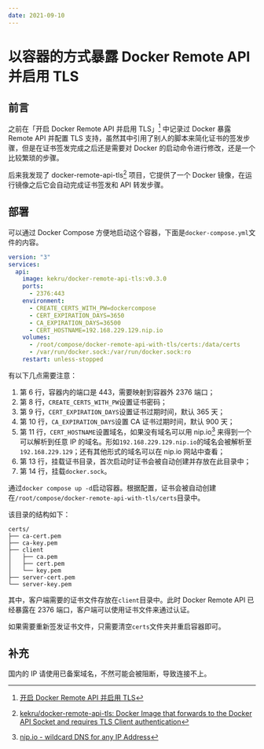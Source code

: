 ```yaml
---
date: 2021-09-10
---
```


# 以容器的方式暴露 Docker Remote API 并启用 TLS

## 前言

之前在「开启 Docker Remote API 并启用 TLS」[^1] 中记录过 Docker 暴露 Remote API 并配置 TLS 支持，虽然其中引用了别人的脚本来简化证书的签发步骤，但是在证书签发完成之后还是需要对 Docker 的启动命令进行修改，还是一个比较繁琐的步骤。

后来我发现了 docker-remote-api-tls[^2] 项目，它提供了一个 Docker 镜像，在运行镜像之后它会自动完成证书签发和 API 转发步骤。

## 部署

可以通过 Docker Compose 方便地启动这个容器，下面是`docker-compose.yml`文件的内容。

```yaml
version: "3"
services:
  api:
    image: kekru/docker-remote-api-tls:v0.3.0
    ports:
      - 2376:443
    environment:
      - CREATE_CERTS_WITH_PW=dockercompose
      - CERT_EXPIRATION_DAYS=3650
      - CA_EXPIRATION_DAYS=36500
      - CERT_HOSTNAME=192.168.229.129.nip.io
    volumes:
      - /root/compose/docker-remote-api-with-tls/certs:/data/certs
      - /var/run/docker.sock:/var/run/docker.sock:ro
    restart: unless-stopped
```

有以下几点需要注意：

1. 第 6 行，容器内的端口是 443，需要映射到容器外 2376 端口；
2. 第 8 行，`CREATE_CERTS_WITH_PW`设置证书密码；
3. 第 9 行，`CERT_EXPIRATION_DAYS`设置证书过期时间，默认 365 天；
4. 第 10 行，`CA_EXPIRATION_DAYS`设置 CA 证书过期时间，默认 900 天；
5. 第 11 行，`CERT_HOSTNAME`设置域名，如果没有域名可以用 nip.io[^3] 来得到一个可以解析到任意 IP 的域名。形如`192.168.229.129.nip.io`的域名会被解析至`192.168.229.129`；还有其他形式的域名可以在 nip.io 网站中查看；
6. 第 13 行，挂载证书目录，首次启动时证书会被自动创建并存放在此目录中；
7. 第 14 行，挂载`docker.sock`。

通过`docker compose up -d`启动容器。根据配置，证书会被自动创建在`/root/compose/docker-remote-api-with-tls/certs`目录中。

该目录的结构如下：

```
certs/
├── ca-cert.pem
├── ca-key.pem
├── client
│   ├── ca.pem
│   ├── cert.pem
│   └── key.pem
├── server-cert.pem
└── server-key.pem
```

其中，客户端需要的证书文件存放在`client`目录中。此时 Docker Remote API 已经暴露在 2376 端口，客户端可以使用证书文件来通过认证。

如果需要重新签发证书文件，只需要清空`certs`文件夹并重启容器即可。

## 补充

国内的 IP 请使用已备案域名，不然可能会被阻断，导致连接不上。

[^1]: [开启 Docker Remote API 并启用 TLS](./enable-docker-remote-api-with-tls-protection.md)
[^2]: [kekru/docker-remote-api-tls: Docker Image that forwards to the Docker API Socket and requires TLS Client authentication](https://github.com/kekru/docker-remote-api-tls)
[^3]: [nip.io - wildcard DNS for any IP Address](https://nip.io/)
